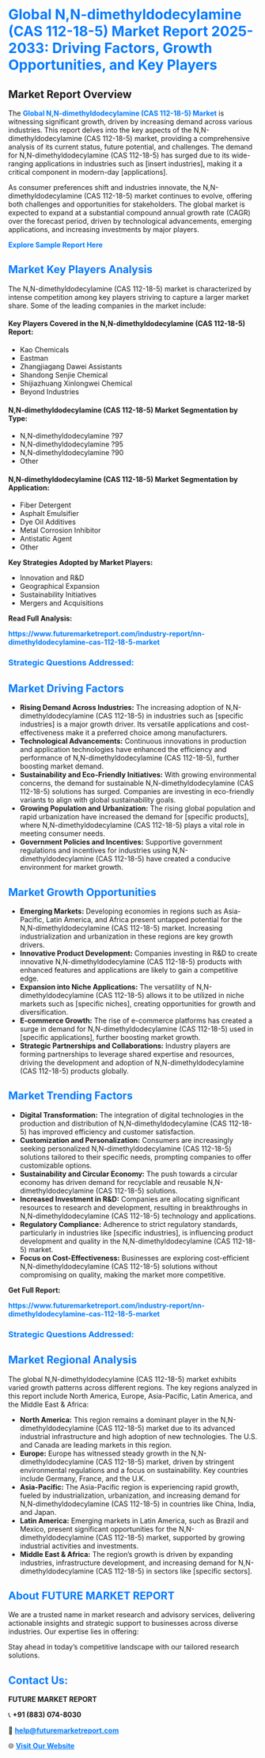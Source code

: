 <h1 style="color: #007BFF;">Global N,N-dimethyldodecylamine (CAS 112-18-5) Market Report 2025-2033: Driving Factors, Growth Opportunities, and Key Players</h1>

<section id="overview">
<h2>Market Report Overview</h2>
<p>The <a href="https://www.futuremarketreport.com/industry-report/nn-dimethyldodecylamine-cas-112-18-5-market" style="color: #007BFF; text-decoration: none;"><strong>Global N,N-dimethyldodecylamine (CAS 112-18-5) Market</strong></a> is witnessing significant growth, driven by increasing demand across various industries. This report delves into the key aspects of the N,N-dimethyldodecylamine (CAS 112-18-5) market, providing a comprehensive analysis of its current status, future potential, and challenges. The demand for N,N-dimethyldodecylamine (CAS 112-18-5) has surged due to its wide-ranging applications in industries such as [insert industries], making it a critical component in modern-day [applications].</p>
<p>As consumer preferences shift and industries innovate, the N,N-dimethyldodecylamine (CAS 112-18-5) market continues to evolve, offering both challenges and opportunities for stakeholders. The global market is expected to expand at a substantial compound annual growth rate (CAGR) over the forecast period, driven by technological advancements, emerging applications, and increasing investments by major players.</p>
</section>

<section id="overview">
<p><a href="https://www.futuremarketreport.com/request-sample/reportId=85244" style="color: #007BFF; text-decoration: none;"><strong>Explore Sample Report Here</strong></a></p>
</section>

<section id="key-players">
<h2 style="color: #007BFF;">Market Key Players Analysis</h2>
<p>The N,N-dimethyldodecylamine (CAS 112-18-5) market is characterized by intense competition among key players striving to capture a larger market share. Some of the leading companies in the market include:</p>
<h4>Key Players Covered in the N,N-dimethyldodecylamine (CAS 112-18-5) Report:</h4>
<ul><li>Kao Chemicals</li><li>Eastman</li><li>Zhangjiagang Dawei Assistants</li><li>Shandong Senjie Chemical</li><li>Shijiazhuang Xinlongwei Chemical</li><li>Beyond Industries</li></ul>
<h4>N,N-dimethyldodecylamine (CAS 112-18-5) Market Segmentation by Type:</h4>
<ul><li>N,N-dimethyldodecylamine ?97</li><li>N,N-dimethyldodecylamine ?95</li><li>N,N-dimethyldodecylamine ?90</li><li>Other</li></ul>

<h4>N,N-dimethyldodecylamine (CAS 112-18-5) Market Segmentation by Application:</h4>
<ul><li>Fiber Detergent</li><li>Asphalt Emulsifier</li><li>Dye Oil Additives</li><li>Metal Corrosion Inhibitor</li><li>Antistatic Agent</li><li>Other</li></ul>
<p><strong>Key Strategies Adopted by Market Players:</strong></p>
<ul>
<li>Innovation and R&D</li>
<li>Geographical Expansion</li>
<li>Sustainability Initiatives</li>
<li>Mergers and Acquisitions</li>
</ul>
</section>

<section>
<p><strong>Read Full Analysis: </strong></p><a href="https://www.futuremarketreport.com/industry-report/nn-dimethyldodecylamine-cas-112-18-5-market" style="color: #007BFF; text-decoration: none;"><strong>https://www.futuremarketreport.com/industry-report/nn-dimethyldodecylamine-cas-112-18-5-market</strong></a>
<h3 style="color: #007BFF;">Strategic Questions Addressed:</h3>
</section>

<section id="driving-factors">
<h2 style="color: #007BFF;">Market Driving Factors</h2>
<ul>
<li><strong>Rising Demand Across Industries:</strong> The increasing adoption of N,N-dimethyldodecylamine (CAS 112-18-5) in industries such as [specific industries] is a major growth driver. Its versatile applications and cost-effectiveness make it a preferred choice among manufacturers.</li>
<li><strong>Technological Advancements:</strong> Continuous innovations in production and application technologies have enhanced the efficiency and performance of N,N-dimethyldodecylamine (CAS 112-18-5), further boosting market demand.</li>
<li><strong>Sustainability and Eco-Friendly Initiatives:</strong> With growing environmental concerns, the demand for sustainable N,N-dimethyldodecylamine (CAS 112-18-5) solutions has surged. Companies are investing in eco-friendly variants to align with global sustainability goals.</li>
<li><strong>Growing Population and Urbanization:</strong> The rising global population and rapid urbanization have increased the demand for [specific products], where N,N-dimethyldodecylamine (CAS 112-18-5) plays a vital role in meeting consumer needs.</li>
<li><strong>Government Policies and Incentives:</strong> Supportive government regulations and incentives for industries using N,N-dimethyldodecylamine (CAS 112-18-5) have created a conducive environment for market growth.</li>
</ul>
</section>

<section id="growth-opportunities">
<h2 style="color: #007BFF;">Market Growth Opportunities</h2>
<ul>
<li><strong>Emerging Markets:</strong> Developing economies in regions such as Asia-Pacific, Latin America, and Africa present untapped potential for the N,N-dimethyldodecylamine (CAS 112-18-5) market. Increasing industrialization and urbanization in these regions are key growth drivers.</li>
<li><strong>Innovative Product Development:</strong> Companies investing in R&D to create innovative N,N-dimethyldodecylamine (CAS 112-18-5) products with enhanced features and applications are likely to gain a competitive edge.</li>
<li><strong>Expansion into Niche Applications:</strong> The versatility of N,N-dimethyldodecylamine (CAS 112-18-5) allows it to be utilized in niche markets such as [specific niches], creating opportunities for growth and diversification.</li>
<li><strong>E-commerce Growth:</strong> The rise of e-commerce platforms has created a surge in demand for N,N-dimethyldodecylamine (CAS 112-18-5) used in [specific applications], further boosting market growth.</li>
<li><strong>Strategic Partnerships and Collaborations:</strong> Industry players are forming partnerships to leverage shared expertise and resources, driving the development and adoption of N,N-dimethyldodecylamine (CAS 112-18-5) products globally.</li>
</ul>
</section>

<section id="trending-factors">
<h2 style="color: #007BFF;">Market Trending Factors</h2>
<ul>
<li><strong>Digital Transformation:</strong> The integration of digital technologies in the production and distribution of N,N-dimethyldodecylamine (CAS 112-18-5) has improved efficiency and customer satisfaction.</li>
<li><strong>Customization and Personalization:</strong> Consumers are increasingly seeking personalized N,N-dimethyldodecylamine (CAS 112-18-5) solutions tailored to their specific needs, prompting companies to offer customizable options.</li>
<li><strong>Sustainability and Circular Economy:</strong> The push towards a circular economy has driven demand for recyclable and reusable N,N-dimethyldodecylamine (CAS 112-18-5) solutions.</li>
<li><strong>Increased Investment in R&D:</strong> Companies are allocating significant resources to research and development, resulting in breakthroughs in N,N-dimethyldodecylamine (CAS 112-18-5) technology and applications.</li>
<li><strong>Regulatory Compliance:</strong> Adherence to strict regulatory standards, particularly in industries like [specific industries], is influencing product development and quality in the N,N-dimethyldodecylamine (CAS 112-18-5) market.</li>
<li><strong>Focus on Cost-Effectiveness:</strong> Businesses are exploring cost-efficient N,N-dimethyldodecylamine (CAS 112-18-5) solutions without compromising on quality, making the market more competitive.</li>
</ul>
</section>

<section>
<p><strong>Get Full Report: </strong></p><a href="https://www.futuremarketreport.com/industry-report/nn-dimethyldodecylamine-cas-112-18-5-market" style="color: #007BFF; text-decoration: none;"><strong>https://www.futuremarketreport.com/industry-report/nn-dimethyldodecylamine-cas-112-18-5-market</strong></a>
<h3 style="color: #007BFF;">Strategic Questions Addressed:</h3>
</section>


<section id="regional-analysis">
<h2 style="color: #007BFF;">Market Regional Analysis</h2>
<p>The global N,N-dimethyldodecylamine (CAS 112-18-5) market exhibits varied growth patterns across different regions. The key regions analyzed in this report include North America, Europe, Asia-Pacific, Latin America, and the Middle East & Africa:</p>
<ul>
<li><strong>North America:</strong> This region remains a dominant player in the N,N-dimethyldodecylamine (CAS 112-18-5) market due to its advanced industrial infrastructure and high adoption of new technologies. The U.S. and Canada are leading markets in this region.</li>
<li><strong>Europe:</strong> Europe has witnessed steady growth in the N,N-dimethyldodecylamine (CAS 112-18-5) market, driven by stringent environmental regulations and a focus on sustainability. Key countries include Germany, France, and the U.K.</li>
<li><strong>Asia-Pacific:</strong> The Asia-Pacific region is experiencing rapid growth, fueled by industrialization, urbanization, and increasing demand for N,N-dimethyldodecylamine (CAS 112-18-5) in countries like China, India, and Japan.</li>
<li><strong>Latin America:</strong> Emerging markets in Latin America, such as Brazil and Mexico, present significant opportunities for the N,N-dimethyldodecylamine (CAS 112-18-5) market, supported by growing industrial activities and investments.</li>
<li><strong>Middle East & Africa:</strong> The region’s growth is driven by expanding industries, infrastructure development, and increasing demand for N,N-dimethyldodecylamine (CAS 112-18-5) in sectors like [specific sectors].</li>
</ul>
</section>

<footer>
<h2 style="color: #007BFF;">About FUTURE MARKET REPORT</h2>
<p>We are a trusted name in market research and advisory services, delivering actionable insights and strategic support to businesses across diverse industries. Our expertise lies in offering:</p>

<p>Stay ahead in today’s competitive landscape with our tailored research solutions.</p>

<h2 style="color: #007BFF;">Contact Us:</h2>
<p><strong>FUTURE MARKET REPORT</strong></p>
<p>📞 <strong>+91 (883) 074-8030</strong></p>
<p>📧 <strong><a href="mailto:help@futuremarketreport.com" style="color: #007BFF;">help@futuremarketreport.com</a></strong></p>
<p>🌐 <strong><a href="https://www.futuremarketreport.com/" style="color: #007BFF;">Visit Our Website</a></strong></p>
</footer>